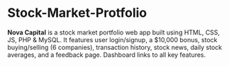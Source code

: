 # Stock-Market-Protfolio
**Nova Capital** is a stock market portfolio web app built using HTML, CSS, JS, PHP &amp; MySQL. It features user login/signup, a \$10,000 bonus, stock buying/selling (6 companies), transaction history, stock news, daily stock averages, and a feedback page. Dashboard links to all key features.
